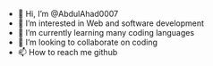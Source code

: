 - 👋 Hi, I’m @AbdulAhad0007
- 👀 I’m interested in Web and software development
- 🌱 I’m currently learning many coding languages
- 💞️ I’m looking to collaborate on coding
- 📫 How to reach me github

<!---
AbdulAhad0007/AbdulAhad0007 is a ✨ special ✨ repository because its `README.md` (this file) appears on your GitHub profile.
You can click the Preview link to take a look at your changes.
--->
